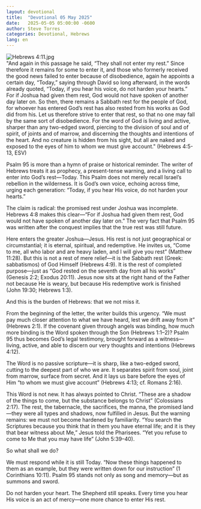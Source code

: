 ```yaml
---
layout: devotional
title:  "Devotional 05 May 2025"
date:   2025-05-05 05:00:00 -0600
author: Steve Torres
categories: Devotional, Hebrews
lang: en
---
```

<img src="https://sitemedia.esteeb.com/file/esteebcomsitemedia/devotional_images/Hebrews/Heb-4_11.jpg?raw=true" alt="Hebrews 4:11.jpg" style="max-width: 100%; height: auto;">

<div class="scripture">
  "And again in this passage he said, “They shall not enter my rest.” Since therefore it remains for some to enter it, and those who formerly received the good news failed to enter because of disobedience, again he appoints a certain day, “Today,” saying through David so long afterward, in the words already quoted, “Today, if you hear his voice, do not harden your hearts.” For if Joshua had given them rest, God would not have spoken of another day later on. So then, there remains a Sabbath rest for the people of God, for whoever has entered God’s rest has also rested from his works as God did from his. Let us therefore strive to enter that rest, so that no one may fall by the same sort of disobedience. For the word of God is living and active, sharper than any two-edged sword, piercing to the division of soul and of spirit, of joints and of marrow, and discerning the thoughts and intentions of the heart. And no creature is hidden from his sight, but all are naked and exposed to the eyes of him to whom we must give account." (Hebrews 4:5-13, ESV)
</div>

Psalm 95 is more than a hymn of praise or historical reminder. The writer of Hebrews treats it as prophecy, a present-tense warning, and a living call to enter into God’s rest—Today. This Psalm does not merely recall Israel’s rebellion in the wilderness. It is God’s own voice, echoing across time, urging each generation: “Today, if you hear His voice, do not harden your hearts.”

The claim is radical: the promised rest under Joshua was incomplete. Hebrews 4:8 makes this clear—“For if Joshua had given them rest, God would not have spoken of another day later on.” The very fact that Psalm 95 was written after the conquest implies that the true rest was still future.

Here enters the greater Joshua—Jesus. His rest is not just geographical or circumstantial; it is eternal, spiritual, and redemptive. He invites us, “Come to me, all who labor and are heavy laden, and I will give you rest” (Matthew 11:28). But this is not a rest of mere relief—it is the Sabbath rest (Greek: sabbatismos) of God Himself (Hebrews 4:9). It is the rest of completed purpose—just as “God rested on the seventh day from all his works” (Genesis 2:2; Exodus 20:11). Jesus now sits at the right hand of the Father not because He is weary, but because His redemptive work is finished (John 19:30; Hebrews 1:3).

And this is the burden of Hebrews: that we not miss it.

From the beginning of the letter, the writer builds this urgency. “We must pay much closer attention to what we have heard, lest we drift away from it” (Hebrews 2:1). If the covenant given through angels was binding, how much more binding is the Word spoken through the Son (Hebrews 1:1–2)? Psalm 95 thus becomes God’s legal testimony, brought forward as a witness—living, active, and able to discern our very thoughts and intentions (Hebrews 4:12).

The Word is no passive scripture—it is sharp, like a two-edged sword, cutting to the deepest part of who we are. It separates spirit from soul, joint from marrow, surface from secret. And it lays us bare before the eyes of Him “to whom we must give account” (Hebrews 4:13; cf. Romans 2:16).

This Word is not new. It has always pointed to Christ. “These are a shadow of the things to come, but the substance belongs to Christ” (Colossians 2:17). The rest, the tabernacle, the sacrifices, the manna, the promised land—they were all types and shadows, now fulfilled in Jesus. But the warning remains: we must not become hardened by familiarity. “You search the Scriptures because you think that in them you have eternal life; and it is they that bear witness about Me,” Jesus told the Pharisees. “Yet you refuse to come to Me that you may have life” (John 5:39–40).

So what shall we do?

We must respond while it is still Today. “Now these things happened to them as an example, but they were written down for our instruction” (1 Corinthians 10:11). Psalm 95 stands not only as song and memory—but as summons and sword.

Do not harden your heart. The Shepherd still speaks. Every time you hear His voice is an act of mercy—one more chance to enter His rest.
